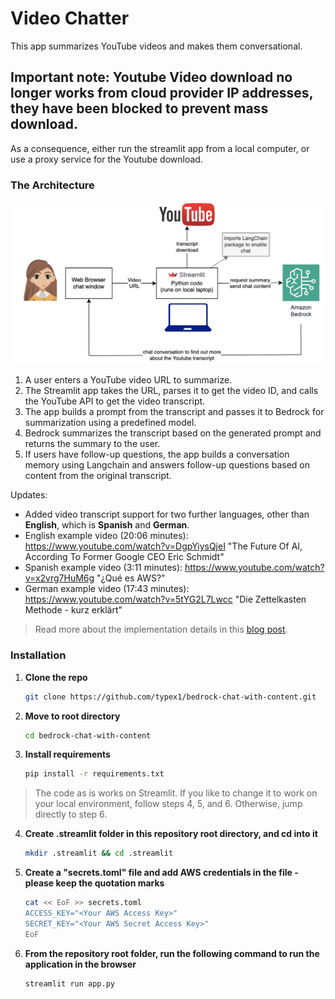# Video Chatter

This app summarizes YouTube videos and makes them conversational.

## Important note: Youtube Video download no longer works from cloud provider IP addresses, they have been blocked to prevent mass download.
As a consequence, either run the streamlit app from a local computer, or use a proxy service for the Youtube download.

### The Architecture

![Video Chat Architecture](images/Bedrock-Youtube-Chat.png)

1. A user enters a YouTube video URL to summarize.
2. The Streamlit app takes the URL, parses it to get the video ID, and calls the YouTube API to get the video transcript.
3. The app builds a prompt from the transcript and passes it to Bedrock for summarization using a predefined model.
4. Bedrock summarizes the transcript based on the generated prompt and returns the summary to the user.
5. If users have follow-up questions, the app builds a conversation memory using Langchain and answers follow-up questions based on content from the original transcript.

Updates:
* Added video transcript support for two further languages, other than **English**, which is **Spanish** and **German**.
* English example video (20:06 minutes): https://www.youtube.com/watch?v=DgpYiysQjeI "The Future Of AI, According To Former Google CEO Eric Schmidt"
* Spanish example video (3:11 minutes): https://www.youtube.com/watch?v=x2vrg7HuM6g "¿Qué es AWS?"
* German example video (17:43 minutes): https://www.youtube.com/watch?v=5tYG2L7Lwcc "Die Zettelkasten Methode - kurz erklärt"

> Read more about the implementation details in this [blog post](https://community.aws/content/2hPtf0UuIXSLqJk5MKolbOoA7Qv/how-i-built-a-video-chatter-app-with-almost-zero-code).


### Installation

1. **Clone the repo**
   ```sh
   git clone https://github.com/typex1/bedrock-chat-with-content.git

2. **Move to root directory**
   ```sh
   cd bedrock-chat-with-content

3. **Install requirements**
   ```sh
   pip install -r requirements.txt

>The code as is works on Streamlit. If you like to change it to work on your local environment, follow steps 4, 5, and 6. Otherwise, jump directly to step 6.


4. **Create .streamlit folder in this repository root directory, and cd into it**
   ```sh
   mkdir .streamlit && cd .streamlit

5. **Create a "secrets.toml" file and add AWS credentials in the file -  please keep the quotation marks**
    ```sh
   cat << EoF >> secrets.toml
   ACCESS_KEY="<Your AWS Access Key>"
   SECRET_KEY="<Your AWS Secret Access Key>"
   EoF

6. **From the repository root folder, run the following command to run the application in the browser**
   ```sh
   streamlit run app.py
